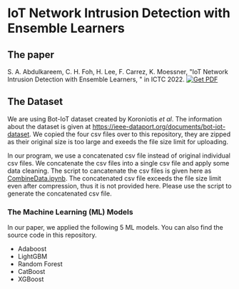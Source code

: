 # IoT Network Intrusion Detection with Ensemble Learners

## The paper

S. A. Abdulkareem, C. H. Foh, H. Lee, F. Carrez, K. Moessner, "IoT Network Intrusion Detection with Ensemble Learners, " in ICTC 2022. [![Get PDF](https://img.shields.io/badge/Get-PDF-red)](https://ieeexplore.ieee.org/document/9952376)

## The Dataset

We are using Bot-IoT dataset created by Koroniotis *et al*. The information about the dataset is given at https://ieee-dataport.org/documents/bot-iot-dataset. We copied the four csv files over to this repository, they are zipped as their original size is too large and exeeds the file size limit for uploading.

In our program, we use a concatenated csv file instead of original individual csv files. We concatenate the csv files into a single csv file and apply some data cleaning. The script to cancatenate the csv files is given here as [CombineData.ipynb](https://github.com/cfoh/IoT-Network-Intrusion-Detection-with-Ensemble-Learners/blob/main/CombineData.ipynb). The concatenated csv file exceeds the file size limit even after compression, thus it is not provided here. Please use the script to generate the concatenated csv file.

### The Machine Learning (ML) Models

In our paper, we applied the following 5 ML models. You can also find the source code in this repository.
- Adaboost
- LightGBM
- Random Forest
- CatBoost
- XGBoost
